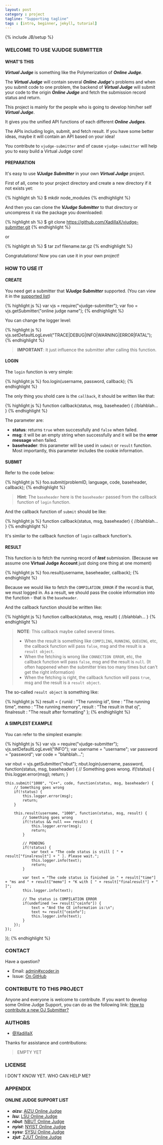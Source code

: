 ```yaml
---
layout: post
category : project
tagline: "Supporting tagline"
tags : [intro, beginner, jekyll, tutorial]
---
```

{% include JB/setup %}

### WELCOME TO USE VJUDGE SUBMITTER

#### WHAT'S THIS

***Virtual Judge*** is something like the Polymerization of ***Online Judge***.


The ***Virtual Judge*** will contain several ***Online Judge***'s problems and when you submit code to one problem, the backend of ***Virtual Judge*** will submit your code to the origin ***Online Judge*** and fetch the submission record status and return.

This project is mainly for the people who is going to develop him/her self ***Virtual Judge***.

It gives you the unified API functions of each different ***Online Judges***.

The APIs including login, submit, and fetch result. If you have some better ideas, maybe it will contain an API based on your idea!

You contribute to `vjudge-submitter` and of cause `vjudge-submitter` will help you to easy build a Virtual Judge core!

#### PREPARATION

It's easy to use ***VJudge Submitter*** in your own ***Virtual Judge*** project.

First of all, come to your project directory and create a new directory if it not exists yet:

{% highlight sh %}
$ mkdir node_modules
{% endhighlight %} 

And then you can clone the ***VJudge Submitter*** to that directory or uncompress it via the package you downloaded:

{% highlight sh %}
$ git clone https://github.com/XadillaX/vjudge-submitter.git
{% endhighlight %} 

or

{% highlight sh %}
$ tar zxf filename.tar.gz
{% endhighlight %} 

Congratulations! Now you can use it in your own project!

### HOW TO USE IT

#### CREATE

You need get a submitter that ***VJudge Submitter*** supported. (You can view it in the [supported list](#supported-list))

{% highlight js %}
var vjs = require("vjudge-submitter");
var foo = vjs.getSubmitter("online judge name");
{% endhighlight %} 

You can change the logger level:

{% highlight js %}
vjs.setDefaultLogLevel("TRACE|DEBUG|INFO|WARNING|ERROR|FATAL");
{% endhighlight %} 

> **IMPORTANT**: It just influence the submitter after calling this function.

#### LOGIN

The `login` function is very simple:

{% highlight js %}
foo.login(username, password, callback);
{% endhighlight %} 

The only thing you shold care is the `callback`, it should be written like that:

{% highlight js %}
function callback(status, msg, baseheader) {
   //blahblah...
}
{% endhighlight %} 

The parameter are:

  + **status**: returns `true` when successfully and `false` when failed.
  + **msg**: it will be an empty string when successfully and it will be the **error message** when failed.
  + **baseheader**: this parameter will be used in `submit` or `result` function. Most importantly, this parameter includes the cookie information.

#### SUBMIT

Refer to the code below:

{% highlight js %}
foo.submit(problemID, language, code, baseheader, callback);
{% endhighlight %} 

> **Hint**: The `baseheader` here is the `baseheader` passed from the callback function of `login` function.

And the callback function of `submit` should be like:

{% highlight js %}
function callback(status, msg, baseheader) {
    //blahblah...
}
{% endhighlight %} 

It's similar to the callback function of `login` callback function's.

#### RESULT

This function is to fetch the running record of ***last*** submission. (Because we assume one **Virtual Judge Account** just doing one thing at one moment)

{% highlight js %}
foo.result(username, baseheader, callback);
{% endhighlight %} 

Because we would like to fetch the `COMPILATION_ERROR` if the record is that, we must logged in. As a result, we should pass the cookie information into the function - that is the `baseheader`.

And the callback function should be written like:

{% highlight js %}
function callback(status, msg, result) {
    //blahblah...
}
{% endhighlight %} 

> **NOTE**: This callback maybe called several times.
>
> + When the result is something like `COMPILING`, `RUNNING`, `QUEUING`, etc, the callback function will pass `false`, msg and the result is a `result object`.
> + When the fetching is wrong like `CONNECTION ERROR`, etc, the callback function will pass `false`, msg and the result is `null`. (It often happened when the submitter tries too many times but can't get the right information)
> + When the fetching is right, the callback function will pass `true`, msg and the result is a `result object`.

The so-called `result object` is something like:

{% highlight js %}
result = {
    runid    : "The running id",
    time     : "The running time",
    memo     : "The running memory",
    result   : "The result in that oj",
    finalresult : "The result after formatting"
};
{% endhighlight %} 

#### A SIMPLEST EXAMPLE

You can refer to the simplest example:

{% highlight js %}
var vjs = require("vjudge-submitter");
vjs.setDefaultLogLevel("INFO");
var username = "username";
var password = "password";
var code = "blahblah...";

var nbut = vjs.getSubmitter("nbut");
nbut.login(username, password, function(status, msg, baseheader) {
    // Something goes wrong.
    if(!status) {
        this.logger.error(msg);
        return;
    }

    this.submit("1000", "C++", code, function(status, msg, baseheader) {
        // Something goes wrong
        if(!status) {
            this.logger.error(msg);
            return;
        }

        this.result(username, "1000", function(status, msg, result) {
            // Something goes wrong
            if(!status && null === result) {
                this.logger.error(msg);
                return;
            }

            // PENDING
            if(!status) {
                var text = "The code status is still [ " + result["finalresult"] + " ]. Please wait.";
                this.logger.info(text);
                return;
            }

            var text = "The code status is finished in " + result["time"] + "ms and " + result["memo"] + "K with [ " + result["finalresult"] + " ]";
            this.logger.info(text);

            // The status is COMPILATION ERROR
            if(undefined !== result["ceinfo"]) {
                text = "And the CE information is:\n";
                text += result["ceinfo"];
                this.logger.info(text);
            }
        });
    });
});
{% endhighlight %} 

### CONTACT

Have a question?

+ Email: [admin#xcoder.in](mailto:admin#xcoder.in)
+ Issue: [On GitHub](https://github.com/XadillaX/vjudge-submitter/issues)

### CONTRIBUTE TO THIS PROJECT

Anyone and everyone is welcome to contribute. If you want to develop some Online Judge Support, you can do as the following link: [How to contribute a new OJ Submitter?](https://github.com/XadillaX/vjudge-submitter/wiki/How-to-contribute-a-new-OJ-Submitter%3F)

### AUTHORS

+ [@XadillaX](https://github.com/XadillaX)

Thanks for assistance and contributions:

> EMPTY YET

### LICENSE

I DON'T KNOW YET. WHO CAN HELP ME?

### APPENDIX

#### ONLINE JUDGE SUPPORT LIST

+ ***aizu***: [AIZU Online Judge](http://judge.u-aizu.ac.jp/onlinejudge/)
+ ***lsu***: [LSU Online Judge](http://acms.lsu.edu.cn:81/OnlineJudge/)
+ ***nbut***: [NBUT Online Judge](http://acm.nbut.edu.cn/)
+ ***nyist***: [NYIST Online Judge](http://acm.nyist.net/JudgeOnline/)
+ ***sysu***: [SYSU Online Judge](http://soj.me/)
+ ***zjut***: [ZJUT Online Judge](http://cpp.zjut.edu.cn/)
